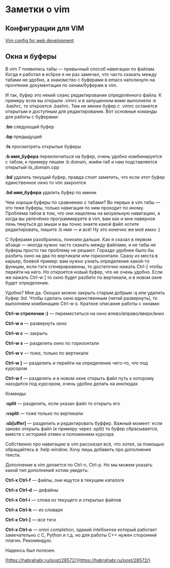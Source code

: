 # Заметки о vim

## Конфигурации для VIM
[Vim config for web development](://github.com/L0stSoul/vim-config)

## Окна и буферы

В vim 7 появились табы — привычный способ навигации по файлам. Когда я работал в eclipse я не раз замечал, что часто скакать между табами не удобно, а знакомство с буферами в emacs натолкнуло на прочтение документации по окнам/буферам в vim.

И так, буфер это некий сеанс редактирования определённого файла. К примеру если вы открыли .vimrc и в запущенном виме выполнели :e .bashrc, то откроется .bashrc. Тем не менее буфер с .vimrc останется открытым и доступным для редактирования. Вот основные команды для работы с буферами:

**:bn** следующий буфер

**:bp** предыдущий

**:ls** просмотреть открытые буферы

**:b имя_буфера** переключиться на буфер, очень удобно комбинируется с табом, к примеру пишем :b domain, жмём таб и нам подставляется открытый iis_domain.cpp

**:bd** удалить текущий буфер, правда стоит заметить, что если этот буфер единственное окно то vim закроется

**:bd имя_буфера** удалить буфер по имени

Чем хороши буферы по сравнению с табами? Во первых в vim табы — это теже буферы, только навигация по ним проходит по иному. Проблема табов в том, что они нацелены на визуальную навигацию, а когда вы увлечённо программируете в vim, вам как и мне наверное лень тянуться до мыши и вы точно знаете какой файл хотите редактировать, пишите :b имя — и всё! Ну это конечно же моё имхо :)

С буферами разобрались, поехали дальше. Как я сказал в первом абзаце — иногда нужно часто скакать между файлами, и не табы не буферы просто так проблему не решают. Гораздо удобнее было бы разбить окно на два по вертикали или горизонтали. Сразу из места в карьер, боевой пример: вам нужно узнать определение какой-то функции, если тэги сгенерированны, то достаточно нажать Ctrl-] чтобы перейти на него. Но откроется новый буфер, что не очень удобно. Если же нажать Ctrl-w ] то окно будет разбито по вертикали, и в новом окне будет определение.

Удобно? Мне да. Окошко можно закрыть старым добрым :q или удалить буфер :bd. Чтобы сделать окно единственным (читай развернуть), то выполняем комбинацию Ctrl-w o. Краткое описание работы с окнами:

**Ctrl-w стрелочки :)** — переместиться на окно влево/вправо/вверх/вниз

**Сtrl-w o** — развернуть окно

**Ctrl-w c** — закрыть

**Ctrl-w s** — разделить окно по горизонтали

**Ctrl-w v** — тоже, только по вертикали

**Ctrl-w ]** — разделить и перейти на определение чего-то, что под курсором

**Ctrl-w f** — разделить и в новом окне открыть файл путь к которому находится под курсором, очень удобно делать на инклюдах

Команды:

**:split** — разделить, если указан файл то открыть его

**:vsplit** — тоже только по вертикали

**:sb[uffer]** — разделить и редактировать буффер. Важный момент: если заново открыть файл (к примеру через :split) то буфер сбрасывается, вместе с историей отмен и положением курсора

Собственно про навигацию в vim рассказал всё, что хотел, за помощью обращайтесь в :help window. Хочу лишь добавить про дополнение текста.

Дополнение в vim делается по Ctrl-n, Ctrl-p. Но мы можем указать какой тип дополнений хотим увидеть:

**Ctrl-x Ctrl-f** — файлы, они ищутся в текущем каталоге

**Ctrl-x Ctrl-d** — дефайны

**Ctrl-x Ctrl-i** — слова из текущего и открытых файлов

**Ctrl-x Ctrl-k** — из словаря

**Ctrl-x Ctrl-]** — все тэги

**Ctrl-x Ctrl-o** — omni completion, эдакий intellisense который работает замечательно с C, Python и т.д. но для работы C++ нужен сторонний плагин. Рекомендую.

Надеюсь был полезен.

[https://habrahabr.ru/post/28572/](https://habrahabr.ru/post/28572/)



